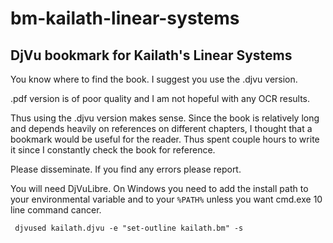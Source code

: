 # bm-kailath-linear-systems
## DjVu bookmark for Kailath's Linear Systems 
You know where to find the book. I suggest you use the .djvu version.

.pdf version is of poor quality and I am not hopeful with any OCR results.

Thus using the .djvu version makes sense. Since the book is relatively long and depends heavily on references on different chapters, I thought that a bookmark would be useful for the reader. Thus spent couple hours to write it since I constantly check the book for reference.

Please disseminate. If you find any errors please report.

You will need DjVuLibre. On Windows you need to add the install path to your environmental variable and to your `%PATH%` unless you want cmd.exe 10 line command cancer.
```
 djvused kailath.djvu -e "set-outline kailath.bm" -s
```